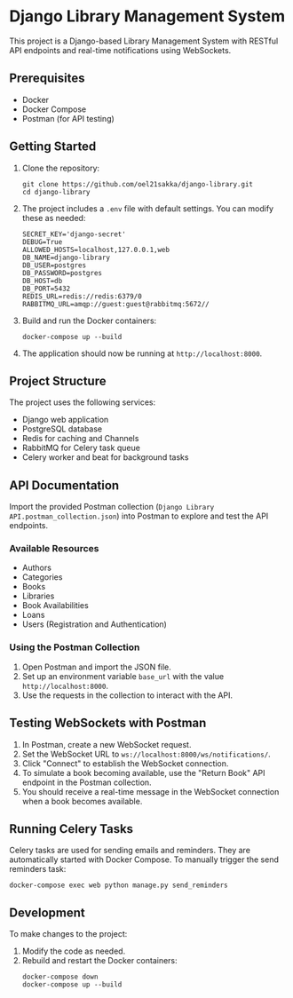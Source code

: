 # Django Library Management System

This project is a Django-based Library Management System with RESTful API endpoints and real-time notifications using WebSockets.

## Prerequisites

- Docker
- Docker Compose
- Postman (for API testing)

## Getting Started

1. Clone the repository:
   ```
   git clone https://github.com/oel21sakka/django-library.git
   cd django-library
   ```

2. The project includes a `.env` file with default settings. You can modify these as needed:
   ```
   SECRET_KEY='django-secret'
   DEBUG=True
   ALLOWED_HOSTS=localhost,127.0.0.1,web
   DB_NAME=django-library
   DB_USER=postgres
   DB_PASSWORD=postgres
   DB_HOST=db
   DB_PORT=5432
   REDIS_URL=redis://redis:6379/0
   RABBITMQ_URL=amqp://guest:guest@rabbitmq:5672//
   ```

3. Build and run the Docker containers:
   ```
   docker-compose up --build
   ```

4. The application should now be running at `http://localhost:8000`.

## Project Structure

The project uses the following services:
- Django web application
- PostgreSQL database
- Redis for caching and Channels
- RabbitMQ for Celery task queue
- Celery worker and beat for background tasks

## API Documentation

Import the provided Postman collection (`Django Library API.postman_collection.json`) into Postman to explore and test the API endpoints.

### Available Resources
- Authors
- Categories
- Books
- Libraries
- Book Availabilities
- Loans
- Users (Registration and Authentication)

### Using the Postman Collection
1. Open Postman and import the JSON file.
2. Set up an environment variable `base_url` with the value `http://localhost:8000`.
3. Use the requests in the collection to interact with the API.

## Testing WebSockets with Postman

1. In Postman, create a new WebSocket request.
2. Set the WebSocket URL to `ws://localhost:8000/ws/notifications/`.
3. Click "Connect" to establish the WebSocket connection.
4. To simulate a book becoming available, use the "Return Book" API endpoint in the Postman collection.
5. You should receive a real-time message in the WebSocket connection when a book becomes available.

## Running Celery Tasks

Celery tasks are used for sending emails and reminders. They are automatically started with Docker Compose. To manually trigger the send reminders task:

```
docker-compose exec web python manage.py send_reminders
```


## Development

To make changes to the project:

1. Modify the code as needed.
2. Rebuild and restart the Docker containers:
   ```
   docker-compose down
   docker-compose up --build
   ```